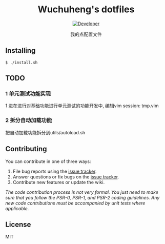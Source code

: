 <h1 align="center"> Wuchuheng's dotfiles </h1>

<p align="center">
  <a href="https://github.com/wuchuhengtools/dotfiles/actions/workflows/dev.yml">
    <img src="https://github.com/wuchuhengtools/dotfiles/actions/workflows/dev.yml/badge.svg" alt="Developer"/>
  </a>
</p>

<p align="center"> 我的点配置文件</p>


## Installing

```shell
$ ./install.sh
```

## TODO


### 1 单元测试功能实现

1 进在进行对基础功能进行单元测试的功能开发中, 编辑vim session: tmp.vim

### 2 拆分自动加载功能

把自动加载功能拆分到utils/autoload.sh


## Contributing

You can contribute in one of three ways:

1. File bug reports using the [issue tracker](https://github.com/wuchuheng/dotfiles/issues).
2. Answer questions or fix bugs on the [issue tracker](https://github.com/wuchuheng/dotfiles/issues).
3. Contribute new features or update the wiki.

_The code contribution process is not very formal. You just need to make sure that you follow the PSR-0, PSR-1, and PSR-2 coding guidelines. Any new code contributions must be accompanied by unit tests where applicable._

## License

MIT


